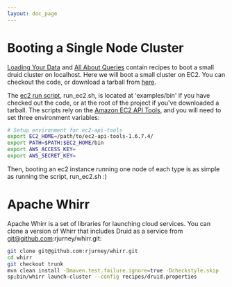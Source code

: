 ```yaml
---
layout: doc_page
---
```

# Booting a Single Node Cluster #

[Loading Your Data](Tutorial%3A-Loading-Your-Data-Part-2.html) and [All About Queries](Tutorial%3A-All-About-Queries.html) contain recipes to boot a small druid cluster on localhost. Here we will boot a small cluster on EC2. You can checkout the code, or download a tarball from [here](http://static.druid.io/artifacts/druid-services-0.6.9-bin.tar.gz).

The [ec2 run script](https://github.com/metamx/druid/blob/master/examples/bin/run_ec2.sh), run_ec2.sh, is located at 'examples/bin' if you have checked out the code, or at the root of the project if you've downloaded a tarball. The scripts rely on the [Amazon EC2 API Tools](http://aws.amazon.com/developertools/351), and you will need to set three environment variables:

```bash
# Setup environment for ec2-api-tools
export EC2_HOME=/path/to/ec2-api-tools-1.6.7.4/
export PATH=$PATH:$EC2_HOME/bin
export AWS_ACCESS_KEY=
export AWS_SECRET_KEY=
```

Then, booting an ec2 instance running one node of each type is as simple as running the script, run_ec2.sh :)

# Apache Whirr #

Apache Whirr is a set of libraries for launching cloud services. You can clone a version of Whirr that includes Druid as a service from git@github.com:rjurney/whirr.git:

```bash
git clone git@github.com:rjurney/whirr.git
cd whirr
git checkout trunk
mvn clean install -Dmaven.test.failure.ignore=true -Dcheckstyle.skip
sp;bin/whirr launch-cluster --config recipes/druid.properties
```
